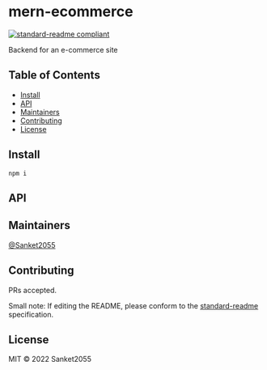 # mern-ecommerce

[![standard-readme compliant](https://img.shields.io/badge/standard--readme-OK-green.svg?style=flat-square)](https://github.com/RichardLitt/standard-readme)

Backend for an e-commerce site

## Table of Contents

- [Install](#install)
- [API](#api)
- [Maintainers](#maintainers)
- [Contributing](#contributing)
- [License](#license)

## Install

```
npm i 
```



## API

## Maintainers

[@Sanket2055](https://github.com/Sanket2055)

## Contributing

PRs accepted.

Small note: If editing the README, please conform to the [standard-readme](https://github.com/RichardLitt/standard-readme) specification.

## License

MIT © 2022 Sanket2055
